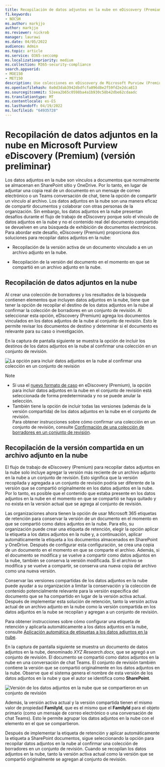 ```yaml
---
title: Recopilación de datos adjuntos en la nube en eDiscovery (Premium)
f1.keywords:
- NOCSH
ms.author: markjjo
author: markjjo
ms.reviewer: nickrob
manager: laurawi
ms.date: 04/05/2022
audience: Admin
ms.topic: article
ms.service: O365-seccomp
ms.localizationpriority: medium
ms.collection: M365-security-compliance
search.appverid:
- MOE150
- MET150
description: Use colecciones en eDiscovery de Microsoft Purview (Premium) para recopilar datos adjuntos en la nube para su revisión en una investigación o caso.
ms.openlocfilehash: 0a0d3dab3942dbdfcfa896d8e2f59fd2e2dca813
ms.sourcegitcommit: 52eea2b65c0598ba4a1b930c58b42dbe62cdaadc
ms.translationtype: MT
ms.contentlocale: es-ES
ms.lasthandoff: 04/19/2022
ms.locfileid: "64935728"
---
```

# <a name="collect-cloud-attachments-in-microsoft-purview-ediscovery-premium-preview"></a>Recopilación de datos adjuntos en la nube en Microsoft Purview eDiscovery (Premium) (versión preliminar)

Los datos adjuntos en la nube son vínculos a documentos que normalmente se almacenan en SharePoint sitio y OneDrive. Por lo tanto, en lugar de adjuntar una copia real de un documento en un mensaje de correo electrónico o un Teams conversación de chat, tiene la opción de compartir un vínculo al archivo. Los datos adjuntos en la nube son una manera eficaz de compartir documentos y colaborar con otras personas de la organización. Sin embargo, los datos adjuntos en la nube presentan desafíos durante el flujo de trabajo de eDiscovery porque solo el vínculo de datos adjuntos en la nube y no el contenido real del documento compartido se devuelven en una búsqueda de exhibición de documentos electrónicos. Para abordar este desafío, eDiscovery (Premium) proporciona dos soluciones para recopilar datos adjuntos en la nube:  

- Recopilación de la versión activa de un documento vinculado a en un archivo adjunto en la nube.

- Recopilación de la versión del documento en el momento en que se compartió en un archivo adjunto en la nube.

## <a name="collecting-cloud-attachments"></a>Recopilación de datos adjuntos en la nube

Al crear una colección de borradores y los resultados de la búsqueda contienen elementos que incluyen datos adjuntos en la nube, tiene que tener la opción de recopilar el destino de los datos adjuntos en la nube al confirmar la colección de borradores en un conjunto de revisión. Al seleccionar esta opción, eDiscovery (Premium) agrega los documentos vinculados en los datos adjuntos de la nube al conjunto de revisión. Esto le permite revisar los documentos de destino y determinar si el documento es relevante para su caso o investigación.

En la captura de pantalla siguiente se muestra la opción de incluir los destinos de los datos adjuntos en la nube al confirmar una colección en un conjunto de revisión.

![La opción para incluir datos adjuntos en la nube al confirmar una colección en un conjunto de revisión](../media/CollectCloudAttachments1.png)

> [!NOTE]
>- Si usa el [nuevo formato de caso](advanced-ediscovery-new-case-format.md) en eDiscovery (Premium), la opción para incluir datos adjuntos en la nube en el conjunto de revisión está seleccionada de forma predeterminada y no se puede anular la selección.<br/>
>- También tiene la opción de incluir todas las versiones (además de la versión compartida) de los datos adjuntos en la nube en el conjunto de revisión.  
Para obtener instrucciones sobre cómo confirmar una colección en un conjunto de revisión, consulte [Confirmación de una colección de borradores en un conjunto de revisión](commit-draft-collection.md).

## <a name="collecting-the-version-shared-in-a-cloud-attachment"></a>Recopilación de la versión compartida en un archivo adjunto en la nube

El flujo de trabajo de eDiscovery (Premium) para recopilar datos adjuntos en la nube solo incluye agregar la versión más reciente de un archivo adjunto en la nube a un conjunto de revisión. Esto significa que la versión recopilada y agregada a un conjunto de revisión podría ser diferente de la versión que se compartió originalmente en los datos adjuntos en la nube. Por lo tanto, es posible que el contenido que estaba presente en los datos adjuntos en la nube en el momento en que se compartió se haya quitado y no exista en la versión actual que se agrega al conjunto de revisión.

Las organizaciones ahora tienen la opción de usar Microsoft 365 etiquetas de retención para conservar la versión de un documento en el momento en que se compartió como datos adjuntos en la nube. Para ello, su organización puede crear una etiqueta de retención, elegir la opción aplicar la etiqueta a los datos adjuntos en la nube y, a continuación, aplicar automáticamente la etiqueta a los documentos almacenados en SharePoint y OneDrive. Después de configurar esta configuración, se crea una copia de un documento en el momento en que se comparte el archivo. Además, si el documento se modifica y se vuelve a compartir como datos adjuntos en la nube, también se conserva la versión modificada. Si el archivo se modifica y se vuelve a compartir, se conserva una nueva copia del archivo como una nueva versión.

Conservar las versiones compartidas de los datos adjuntos en la nube puede ayudar a su organización a limitar la conservación y la colección de contenido potencialmente relevante para la versión específica del documento que se ha compartido en lugar de la versión activa actual. Después de implementar esta solución de retención, tanto la versión activa actual de un archivo adjunto en la nube como la versión compartida en los datos adjuntos en la nube se recopilan y agregan a un conjunto de revisión.

Para obtener instrucciones sobre cómo configurar una etiqueta de retención y aplicarla automáticamente a los datos adjuntos en la nube, consulte [Aplicación automática de etiquetas a los datos adjuntos en la nube](apply-retention-labels-automatically.md#auto-apply-labels-to-cloud-attachments).

En la captura de pantalla siguiente se muestra un documento de datos adjuntos en la nube, denominado *XYZ Research.docx*, que se agregó a un conjunto de revisión. El documento se compartió como datos adjuntos en la nube en una conversación de chat Teams. El conjunto de revisión también contiene la versión que se compartió originalmente en los datos adjuntos en la nube. Observe que el sistema genera el nombre de esta versión de los datos adjuntos en la nube y que el autor se identifica como **SharePoint**.

![Versión de los datos adjuntos en la nube que se compartieron en un conjunto de revisión](../media/CollectCloudAttachments2.png)

Además, la versión activa actual y la versión compartida tienen el mismo valor de propiedad **FamilyId**, que es el mismo que el **FamilyId** para el objeto primario (como un mensaje de correo electrónico o una conversación de chat Teams). Esto le permite agrupar los datos adjuntos en la nube con el elemento en el que se compartieron.

Después de implementar la etiqueta de retención y aplicar automáticamente la etiqueta a SharePoint documentos, sigue seleccionando la opción para recopilar datos adjuntos en la nube al confirmar una colección de borradores en un conjunto de revisión. Cuando se recopilan los datos adjuntos en la nube, tanto la versión activa actual como la versión que se compartió originalmente se agregan al conjunto de revisión.

